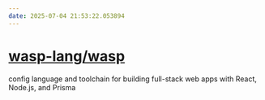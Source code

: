 ```yaml
---
date: 2025-07-04 21:53:22.053894
---
```


# [wasp-lang/wasp](https://github.com/wasp-lang/wasp)

config language and toolchain for building full-stack web apps with React, Node.js, and Prisma